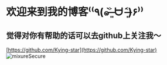 # 欢迎来到我的博客⁽⁽٩(๑˃̶͈̀ ᗨ ˂̶͈́)۶⁾⁾
## 觉得对你有帮助的话可以去github上关注我～ 
[https://github.com/Kying-star](https://github.com/Kying-star)
<img :src="$withBase('/img/looker.jpg')" alt="mixureSecure">
